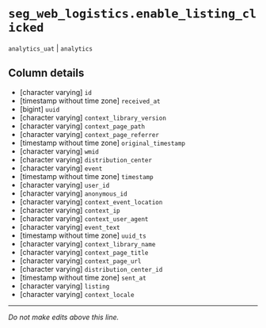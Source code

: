 # `seg_web_logistics.enable_listing_clicked`
`analytics_uat` | `analytics`

## Column details
* [character varying] `id`
* [timestamp without time zone] `received_at`
* [bigint]    `uuid`
* [character varying] `context_library_version`
* [character varying] `context_page_path`
* [character varying] `context_page_referrer`
* [timestamp without time zone] `original_timestamp`
* [character varying] `wmid`
* [character varying] `distribution_center`
* [character varying] `event`
* [timestamp without time zone] `timestamp`
* [character varying] `user_id`
* [character varying] `anonymous_id`
* [character varying] `context_event_location`
* [character varying] `context_ip`
* [character varying] `context_user_agent`
* [character varying] `event_text`
* [timestamp without time zone] `uuid_ts`
* [character varying] `context_library_name`
* [character varying] `context_page_title`
* [character varying] `context_page_url`
* [character varying] `distribution_center_id`
* [timestamp without time zone] `sent_at`
* [character varying] `listing`
* [character varying] `context_locale`

-------------------------------------------------------------------------------
*Do not make edits above this line.*
